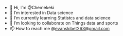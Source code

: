 - 👋 Hi, I’m @Chemekeki
- 👀 I’m interested in Data science
- 🌱 I’m currently learning Statistcs and data science
- 💞️ I’m looking to collaborate on Things data and sports
- 📫 How to reach me @evanskibet263@gmail.com


<!---
Chemekeki/Chemekeki is a ✨ special ✨ repository because its `README.md` (this file) appears on your GitHub profile.
You can click the Preview link to take a look at your changes.
--->
